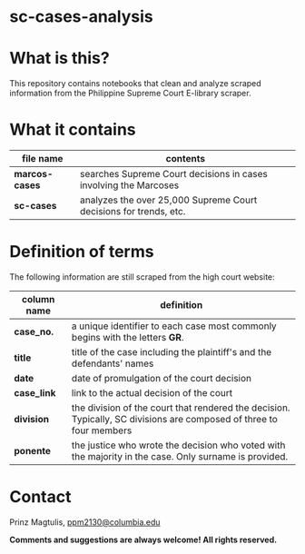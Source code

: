 # sc-cases-analysis

# What is this?

This repository contains notebooks that clean and analyze scraped information from the Philippine Supreme Court E-library scraper.

# What it contains

|file name|contents|
|---|---|
|**marcos-cases**|searches Supreme Court decisions in cases involving the Marcoses| 
|**sc-cases**|analyzes the over 25,000 Supreme Court decisions for trends, etc.|

# Definition of terms

The following information are still scraped from the high court website:

|column name|definition|
|---|---|
|**case_no.**|a unique identifier to each case most commonly begins with the letters **GR**.| 
|**title**|title of the case including the plaintiff's and the defendants' names|
|**date**|date of promulgation of the court decision|
|**case_link**|link to the actual decision of the court|  
|**division**|the division of the court that rendered the decision. Typically, SC divisions are composed of three to four members| 
|**ponente**|the justice who wrote the decision who voted with the majority in the case. Only surname is provided.| 

# Contact

Prinz Magtulis, [ppm2130@columbia.edu](mailto:ppm2130@columbia.edu)

**Comments and suggestions are always welcome! All rights reserved.**
